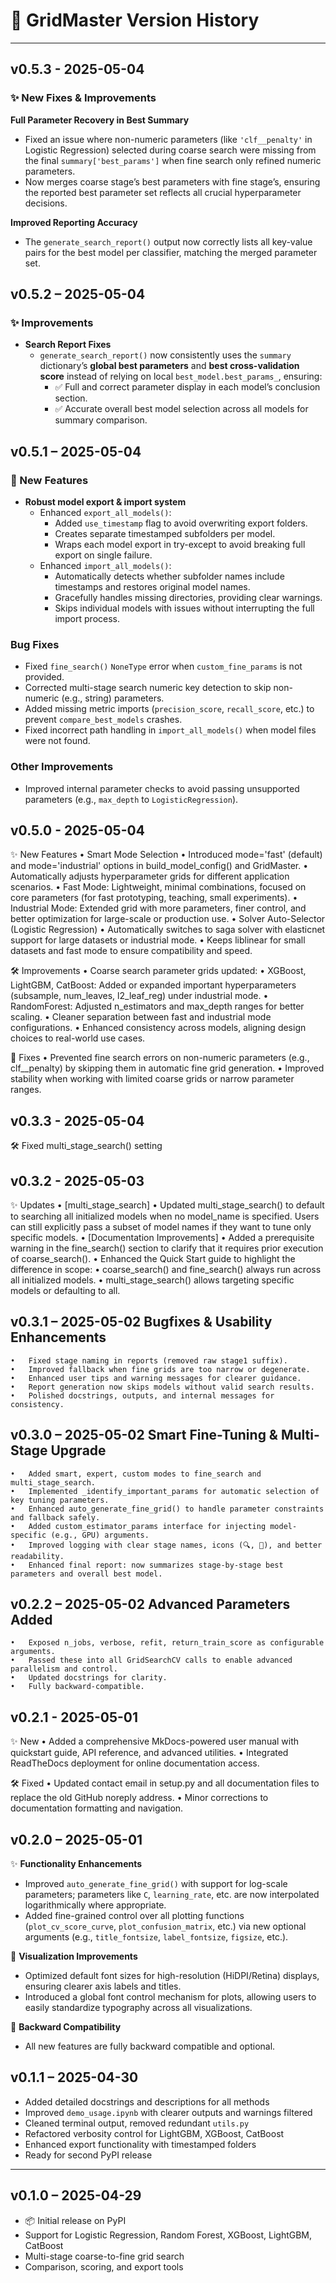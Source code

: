 # 📘 GridMaster Version History

---
## v0.5.3 - 2025-05-04

### ✨ New Fixes & Improvements

**Full Parameter Recovery in Best Summary**  
- Fixed an issue where non-numeric parameters (like `'clf__penalty'` in Logistic Regression) selected during coarse search were missing from the final `summary['best_params']` when fine search only refined numeric parameters.  
- Now merges coarse stage’s best parameters with fine stage’s, ensuring the reported best parameter set reflects all crucial hyperparameter decisions.

**Improved Reporting Accuracy**  
- The `generate_search_report()` output now correctly lists all key-value pairs for the best model per classifier, matching the merged parameter set.



## v0.5.2 – 2025-05-04

### ✨ Improvements

- **Search Report Fixes**
    - `generate_search_report()` now consistently uses the `summary` dictionary’s **global best parameters** and **best cross-validation score** instead of relying on local `best_model.best_params_`, ensuring:
        - ✅ Full and correct parameter display in each model’s conclusion section.
        - ✅ Accurate overall best model selection across all models for summary comparison.

## v0.5.1 – 2025-05-04

### 🚀 New Features
- **Robust model export & import system**
  - Enhanced `export_all_models()`:
    - Added `use_timestamp` flag to avoid overwriting export folders.
    - Creates separate timestamped subfolders per model.
    - Wraps each model export in try-except to avoid breaking full export on single failure.
  - Enhanced `import_all_models()`:
    - Automatically detects whether subfolder names include timestamps and restores original model names.
    - Gracefully handles missing directories, providing clear warnings.
    - Skips individual models with issues without interrupting the full import process.

### Bug Fixes
- Fixed `fine_search()` `NoneType` error when `custom_fine_params` is not provided.
- Corrected multi-stage search numeric key detection to skip non-numeric (e.g., string) parameters.
- Added missing metric imports (`precision_score`, `recall_score`, etc.) to prevent `compare_best_models` crashes.
- Fixed incorrect path handling in `import_all_models()` when model files were not found.

### Other Improvements
- Improved internal parameter checks to avoid passing unsupported parameters (e.g., `max_depth` to `LogisticRegression`).

## v0.5.0 - 2025-05-04
✨ New Features
	•	Smart Mode Selection
	•	Introduced mode='fast' (default) and mode='industrial' options in build_model_config() and GridMaster.
	•	Automatically adjusts hyperparameter grids for different application scenarios.
	•	Fast Mode: Lightweight, minimal combinations, focused on core parameters (for fast prototyping, teaching, small experiments).
	•	Industrial Mode: Extended grid with more parameters, finer control, and better optimization for large-scale or production use.
	•	Solver Auto-Selector (Logistic Regression)
	•	Automatically switches to saga solver with elasticnet support for large datasets or industrial mode.
	•	Keeps liblinear for small datasets and fast mode to ensure compatibility and speed.


🛠 Improvements
	•	Coarse search parameter grids updated:
	•	XGBoost, LightGBM, CatBoost: Added or expanded important hyperparameters (subsample, num_leaves, l2_leaf_reg) under industrial mode.
	•	RandomForest: Adjusted n_estimators and max_depth ranges for better scaling.
	•	Cleaner separation between fast and industrial mode configurations.
	•	Enhanced consistency across models, aligning design choices to real-world use cases.


🐛 Fixes
	•	Prevented fine search errors on non-numeric parameters (e.g., clf__penalty) by skipping them in automatic fine grid generation.
	•	Improved stability when working with limited coarse grids or narrow parameter ranges.


## v0.3.3 - 2025-05-04
🛠 Fixed multi_stage_search() setting

## v0.3.2 - 2025-05-03
✨ Updates
	•	[multi_stage_search]
	•	Updated multi_stage_search() to default to searching all initialized models when no model_name is specified.
		Users can still explicitly pass a subset of model names if they want to tune only specific models.
	•	[Documentation Improvements]
	•	Added a prerequisite warning in the fine_search() section to clarify that it requires prior execution of coarse_search().
	•	Enhanced the Quick Start guide to highlight the difference in scope:
	•	coarse_search() and fine_search() always run across all initialized models.
	•	multi_stage_search() allows targeting specific models or defaulting to all.

## v0.3.1 – 2025-05-02 Bugfixes & Usability Enhancements
	•	Fixed stage naming in reports (removed raw stage1 suffix).
	•	Improved fallback when fine grids are too narrow or degenerate.
	•	Enhanced user tips and warning messages for clearer guidance.
	•	Report generation now skips models without valid search results.
	•	Polished docstrings, outputs, and internal messages for consistency.

## v0.3.0 – 2025-05-02 Smart Fine-Tuning & Multi-Stage Upgrade
	•	Added smart, expert, custom modes to fine_search and multi_stage_search.
	•	Implemented _identify_important_params for automatic selection of key tuning parameters.
	•	Enhanced auto_generate_fine_grid() to handle parameter constraints and fallback safely.
	•	Added custom_estimator_params interface for injecting model-specific (e.g., GPU) arguments.
	•	Improved logging with clear stage names, icons (🔍, 🔧), and better readability.
	•	Enhanced final report: now summarizes stage-by-stage best parameters and overall best model.

## v0.2.2 – 2025-05-02 Advanced Parameters Added
	•	Exposed n_jobs, verbose, refit, return_train_score as configurable arguments.
	•	Passed these into all GridSearchCV calls to enable advanced parallelism and control.
	•	Updated docstrings for clarity.
	•	Fully backward-compatible.

## v0.2.1 - 2025-05-01

✨ New
	•	Added a comprehensive MkDocs-powered user manual with quickstart guide, API reference, and advanced utilities.
	•	Integrated ReadTheDocs deployment for online documentation access.

🛠 Fixed
	•	Updated contact email in setup.py and all documentation files to replace the old GitHub noreply address.
	•	Minor corrections to documentation formatting and navigation.


## v0.2.0 – 2025-05-01

✨ **Functionality Enhancements**
- Improved `auto_generate_fine_grid()` with support for log-scale parameters; parameters like `C`, `learning_rate`, etc. are now interpolated logarithmically where appropriate.
- Added fine-grained control over all plotting functions (`plot_cv_score_curve`, `plot_confusion_matrix`, etc.) via new optional arguments (e.g., `title_fontsize`, `label_fontsize`, `figsize`, etc.).

🎨 **Visualization Improvements**
- Optimized default font sizes for high-resolution (HiDPI/Retina) displays, ensuring clearer axis labels and titles.
- Introduced a global font control mechanism for plots, allowing users to easily standardize typography across all visualizations.

🧾 **Backward Compatibility**
- All new features are fully backward compatible and optional.

## v0.1.1 – 2025-04-30

- Added detailed docstrings and descriptions for all methods
- Improved `demo_usage.ipynb` with clearer outputs and warnings filtered
- Cleaned terminal output, removed redundant `utils.py`
- Refactored verbosity control for LightGBM, XGBoost, CatBoost
- Enhanced export functionality with timestamped folders
- Ready for second PyPI release

---

## v0.1.0 – 2025-04-29

- 📦 Initial release on PyPI
- Support for Logistic Regression, Random Forest, XGBoost, LightGBM, CatBoost
- Multi-stage coarse-to-fine grid search
- Comparison, scoring, and export tools
